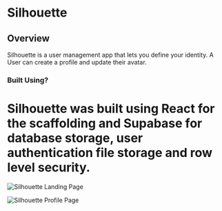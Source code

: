 # Silhouette 

## Overview 

Silhouette is a user management app that lets you define your identity. A User can create a profile and update their avatar.

### Built Using?

Silhouette was built using React for the scaffolding and Supabase for database storage, user authentication file storage and row level security.
=======

![Silhouette Landing Page](https://res.cloudinary.com/resourcefulmind-inc/image/upload/v1669752536/Screenshot_2022-11-29_at_8.50.06_PM_pjlw9a.png)


![Silhouette Profile Page](https://res.cloudinary.com/resourcefulmind-inc/image/upload/v1669752534/Screenshot_2022-11-29_at_8.36.38_PM_lxnt9a.png)

